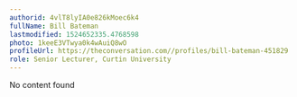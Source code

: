 ```yaml
---
authorid: 4vlT8lyIA0e826kMoec6k4
fullName: Bill Bateman
lastmodified: 1524652335.4768598
photo: 1keeE3VTwya0k4wAuiQ8wO
profileUrl: https://theconversation.com//profiles/bill-bateman-451829
role: Senior Lecturer, Curtin University
---
```

No content found